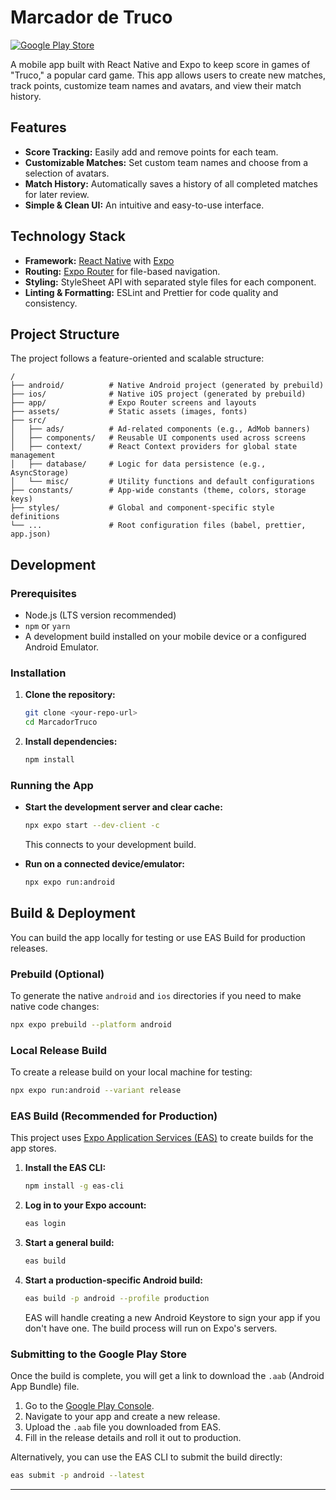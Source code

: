 # Marcador de Truco

[![Google Play Store](https://img.shields.io/badge/Google_Play-414141?style=for-the-badge&logo=google-play&logoColor=white)](https://play.google.com/store/apps/details?id=com.bittersoftware.marcadordetruco)

A mobile app built with React Native and Expo to keep score in games of "Truco," a popular card game. This app allows users to create new matches, track points, customize team names and avatars, and view their match history.

## Features

*   **Score Tracking:** Easily add and remove points for each team.
*   **Customizable Matches:** Set custom team names and choose from a selection of avatars.
*   **Match History:** Automatically saves a history of all completed matches for later review.
*   **Simple & Clean UI:** An intuitive and easy-to-use interface.

## Technology Stack

*   **Framework:** [React Native](https://reactnative.dev/) with [Expo](https://expo.dev/)
*   **Routing:** [Expo Router](https://expo.github.io/router/) for file-based navigation.
*   **Styling:** StyleSheet API with separated style files for each component.
*   **Linting & Formatting:** ESLint and Prettier for code quality and consistency.

## Project Structure

The project follows a feature-oriented and scalable structure:

```
/
├── android/          # Native Android project (generated by prebuild)
├── ios/              # Native iOS project (generated by prebuild)
├── app/              # Expo Router screens and layouts
├── assets/           # Static assets (images, fonts)
├── src/
│   ├── ads/          # Ad-related components (e.g., AdMob banners)
│   ├── components/   # Reusable UI components used across screens
│   ├── context/      # React Context providers for global state management
│   ├── database/     # Logic for data persistence (e.g., AsyncStorage)
│   └── misc/         # Utility functions and default configurations
├── constants/        # App-wide constants (theme, colors, storage keys)
├── styles/           # Global and component-specific style definitions
└── ...               # Root configuration files (babel, prettier, app.json)
```

## Development

### Prerequisites

*   Node.js (LTS version recommended)
*   `npm` or `yarn`
*   A development build installed on your mobile device or a configured Android Emulator.

### Installation

1.  **Clone the repository:**
    ```bash
    git clone <your-repo-url>
    cd MarcadorTruco
    ```

2.  **Install dependencies:**
    ```bash
    npm install
    ```

### Running the App

*   **Start the development server and clear cache:**
    ```bash
    npx expo start --dev-client -c
    ```
    This connects to your development build.

*   **Run on a connected device/emulator:**
    ```bash
    npx expo run:android
    ```

## Build & Deployment

You can build the app locally for testing or use EAS Build for production releases.

### Prebuild (Optional)

To generate the native `android` and `ios` directories if you need to make native code changes:
```bash
npx expo prebuild --platform android
```

### Local Release Build

To create a release build on your local machine for testing:
```bash
npx expo run:android --variant release
```

### EAS Build (Recommended for Production)

This project uses [Expo Application Services (EAS)](https://expo.dev/eas) to create builds for the app stores.

1.  **Install the EAS CLI:**
    ```bash
    npm install -g eas-cli
    ```

2.  **Log in to your Expo account:**
    ```bash
    eas login
    ```

3.  **Start a general build:**
    ```bash
    eas build
    ```

4.  **Start a production-specific Android build:**
    ```bash
    eas build -p android --profile production
    ```
    EAS will handle creating a new Android Keystore to sign your app if you don't have one. The build process will run on Expo's servers.

### Submitting to the Google Play Store

Once the build is complete, you will get a link to download the `.aab` (Android App Bundle) file.

1.  Go to the [Google Play Console](https://play.google.com/console/).
2.  Navigate to your app and create a new release.
3.  Upload the `.aab` file you downloaded from EAS.
4.  Fill in the release details and roll it out to production.

Alternatively, you can use the EAS CLI to submit the build directly:
```bash
eas submit -p android --latest
```

---